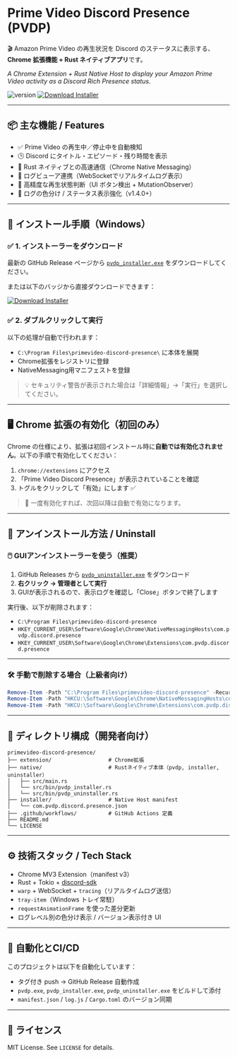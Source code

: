 # Prime Video Discord Presence (PVDP)

🎬 Amazon Prime Video の再生状況を Discord のステータスに表示する、**Chrome 拡張機能 + Rust ネイティブアプリ**です。

*A Chrome Extension + Rust Native Host to display your Amazon Prime Video activity as a Discord Rich Presence status.*

![version](https://img.shields.io/github/v/release/trance-mode/primevideo-discord-presence)
[![Download Installer](https://img.shields.io/badge/Download-pvdp__installer.exe-blue?logo=github)](https://github.com/trance-mode/primevideo-discord-presence/releases/latest/download/pvdp_installer.exe)

---

## 📦 主な機能 / Features

- ✅ Prime Video の再生中／停止中を自動検知
- 🕒 Discord にタイトル・エピソード・残り時間を表示
- 🚀 Rust ネイティブとの高速通信（Chrome Native Messaging）
- 🔌 ログビューア連携（WebSocketでリアルタイムログ表示）
- 🧠 高精度な再生状態判断（UI ボタン検出 + MutationObserver）
- 🎨 ログの色分け / ステータス表示強化（v1.4.0+）

---

## 🧩 インストール手順（Windows）

### ✅ 1. インストーラーをダウンロード

最新の GitHub Release ページから [`pvdp_installer.exe`](https://github.com/trance-mode/primevideo-discord-presence/releases) をダウンロードしてください。

または以下のバッジから直接ダウンロードできます：

[![Download Installer](https://img.shields.io/badge/Download-pvdp__installer.exe-blue?logo=github)](https://github.com/trance-mode/primevideo-discord-presence/releases/latest/download/pvdp_installer.exe)

### ✅ 2. ダブルクリックして実行

以下の処理が自動で行われます：

- `C:\Program Files\primevideo-discord-presence\` に本体を展開
- Chrome拡張をレジストリに登録
- NativeMessaging用マニフェストを登録

> 💡 セキュリティ警告が表示された場合は「詳細情報」→「実行」を選択してください。

---

## 🖥 Chrome 拡張の有効化（初回のみ）

Chrome の仕様により、拡張は初回インストール時に**自動では有効化されません**。以下の手順で有効化してください：

1. `chrome://extensions` にアクセス
2. 「Prime Video Discord Presence」が表示されていることを確認
3. トグルをクリックして「有効」にします ✅

> 🔐 一度有効化すれば、次回以降は自動で有効になります。

---

## 🧹 アンインストール方法 / Uninstall

### 🖱️ GUIアンインストーラーを使う（推奨）

1. GitHub Releases から [`pvdp_uninstaller.exe`](https://github.com/trance-mode/primevideo-discord-presence/releases) をダウンロード
2. **右クリック → 管理者として実行**
3. GUIが表示されるので、表示ログを確認し「Close」ボタンで終了します

実行後、以下が削除されます：
- `C:\Program Files\primevideo-discord-presence`
- `HKEY_CURRENT_USER\Software\Google\Chrome\NativeMessagingHosts\com.pvdp.discord.presence`
- `HKEY_CURRENT_USER\Software\Google\Chrome\Extensions\com.pvdp.discord.presence`

---

### 🛠 手動で削除する場合（上級者向け）

```powershell
Remove-Item -Path "C:\Program Files\primevideo-discord-presence" -Recurse -Force
Remove-Item -Path "HKCU:\Software\Google\Chrome\NativeMessagingHosts\com.pvdp.discord.presence" -Force
Remove-Item -Path "HKCU:\Software\Google\Chrome\Extensions\com.pvdp.discord.presence" -Force
```

---

## 📁 ディレクトリ構成（開発者向け）

```
primevideo-discord-presence/
├── extension/                  # Chrome拡張
├── native/                     # Rustネイティブ本体（pvdp, installer, uninstaller）
│   ├── src/main.rs
│   └── src/bin/pvdp_installer.rs
│   └── src/bin/pvdp_uninstaller.rs
├── installer/                  # Native Host manifest
│   └── com.pvdp.discord.presence.json
├── .github/workflows/          # GitHub Actions 定義
├── README.md
└── LICENSE
```

---

## ⚙️ 技術スタック / Tech Stack

- Chrome MV3 Extension（manifest v3）
- Rust + Tokio + [discord-sdk](https://github.com/discord/discord-rs)
- `warp` + WebSocket + `tracing`（リアルタイムログ送信）
- `tray-item`（Windows トレイ常駐）
- `requestAnimationFrame` を使った差分更新
- ログレベル別の色分け表示 / バージョン表示付き UI

---

## 🔄 自動化とCI/CD

このプロジェクトは以下を自動化しています：

- タグ付き push → GitHub Release 自動作成
- `pvdp.exe`, `pvdp_installer.exe`, `pvdp_uninstaller.exe` をビルドして添付
- `manifest.json` / `log.js` / `Cargo.toml` のバージョン同期

---

## 📄 ライセンス

MIT License. See `LICENSE` for details.